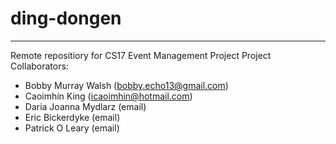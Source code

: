 # ding-dongen
---
Remote repositiory for CS17 Event Management Project
Project Collaborators:
- Bobby Murray Walsh (bobby.echo13@gmail.com)
- Caoimhín King (icaoimhin@hotmail.com)
- Daria Joanna Mydlarz (email)
- Eric Bickerdyke (email)
- Patrick O Leary (email)
